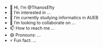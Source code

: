 - 👋 Hi, I’m @ThanosEfty
- 👀 I’m interested in ...
- 🌱 I’m currently studying informatics in AUEB
- 💞️ I’m looking to collaborate on ...
- 📫 How to reach me ...
- 😄 Pronouns: ...
- ⚡ Fun fact: ...

<!---
ThanosEfty/ThanosEfty is a ✨ special ✨ repository because its `README.md` (this file) appears on your GitHub profile.
You can click the Preview link to take a look at your changes.
--->
